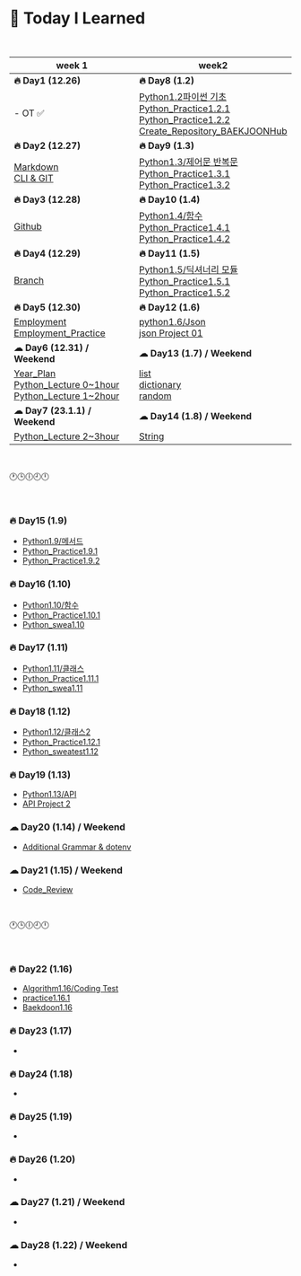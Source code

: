 # 💭 Today I Learned

<br/>

|week 1|week2|
|--|--|
|**🔥 Day1 (12.26)**|**🔥 Day8 (1.2)**|
|- OT ✅|[Python1.2파이썬 기초](https://github.com/Code-Sloth/TIL/blob/master/kdt_week2/python_practice/python_1.2.md) <br/> [Python_Practice1.2.1](https://github.com/Code-Sloth/TIL/blob/master/kdt_week2/python_practice/practice1.2.1.py) <br/> [Python_Practice1.2.2](https://github.com/Code-Sloth/TIL/blob/master/kdt_week2/python_practice/practice1.2.2.py) <br/> [Create_Repository_BAEKJOONHub](https://github.com/Code-Sloth/BAEKJOONHub)|
|**🔥 Day2 (12.27)**|**🔥 Day9 (1.3)**|
|[Markdown](https://github.com/Code-Sloth/TIL/blob/master/kdt_week1/markdown.md) <br/> [CLI & GIT](https://github.com/Code-Sloth/TIL/blob/master/kdt_week1/CLI.md)|[Python1.3/제어문 반복문](https://github.com/Code-Sloth/TIL/blob/master/kdt_week2/python_practice/practice1.3.md) <br/> [Python_Practice1.3.1](https://github.com/Code-Sloth/TIL/blob/master/kdt_week2/python_practice/practice1.3.1.py) <br/> [Python_Practice1.3.2](https://github.com/Code-Sloth/TIL/blob/master/kdt_week2/python_practice/practice1.3.2.py)|
|**🔥 Day3 (12.28)**|**🔥 Day10 (1.4)**|
|[Github](https://github.com/Code-Sloth/TIL/blob/master/kdt_week1/github.md)|[Python1.4/함수](https://github.com/Code-Sloth/TIL/blob/master/kdt_week2/python_practice/python_1.4.md) <br/> [Python_Practice1.4.1](https://github.com/Code-Sloth/TIL/blob/master/kdt_week2/python_practice/practice1.4.1.py) <br/> [Python_Practice1.4.2](https://github.com/Code-Sloth/TIL/blob/master/kdt_week2/python_practice/practice1.4.2.py)|
|**🔥 Day4 (12.29)**|**🔥 Day11 (1.5)**|
|[Branch](https://github.com/Code-Sloth/TIL/blob/master/kdt_week1/branch.md)|[Python1.5/딕셔너리 모듈](https://github.com/Code-Sloth/TIL/blob/master/kdt_week2/python_practice/python_1.5.md) <br/> [Python_Practice1.5.1](https://github.com/Code-Sloth/TIL/blob/master/kdt_week2/python_practice/practice1.5.1.py) <br/> [Python_Practice1.5.2](https://github.com/Code-Sloth/TIL/blob/master/kdt_week2/python_practice/practice1.5.2.py)|
|**🔥 Day5 (12.30)**|**🔥 Day12 (1.6)**|
|[Employment](https://github.com/Code-Sloth/TIL/blob/master/kdt_week1/employment_lecture.md) <br/> [Employment_Practice](https://github.com/Code-Sloth/TIL/blob/master/kdt_week1/employment.md)|[python1.6/Json](https://github.com/Code-Sloth/TIL/blob/master/kdt_week2/python_practice/python_1.6.md) <br/> [json Project 01](https://github.com/Code-Sloth/KDT-PJT1)|
|**☁ Day6 (12.31) / Weekend**|**☁ Day13 (1.7) / Weekend**|
|[Year_Plan](https://github.com/Code-Sloth/TIL/blob/master/plan/yearplan.md) <br/> [Python_Lecture 0~1hour](https://github.com/Code-Sloth/TIL/blob/master/python_lecture/python1.py) <br/> [Python_Lecture 1~2hour](https://github.com/Code-Sloth/TIL/blob/master/python_lecture/python2.py)|[list](https://github.com/Code-Sloth/TIL/blob/master/kdt_week2/list.md) <br/> [dictionary](https://github.com/Code-Sloth/TIL/blob/master/kdt_week2/dictionary.md) <br/> [random](https://github.com/Code-Sloth/TIL/blob/master/kdt_week2/import_random.md)|
|**☁ Day7 (23.1.1) / Weekend**|**☁ Day14 (1.8) / Weekend**|
|[Python_Lecture 2~3hour](https://github.com/Code-Sloth/TIL/blob/master/python_lecture/python3.py)|[String](https://github.com/Code-Sloth/TIL/blob/master/kdt_week2/string.md)|


<br/>

🕐🕒🕕🕘🕛

<br/>

### **🔥 Day15 (1.9)**
- [Python1.9/메서드](https://github.com/Code-Sloth/TIL/blob/master/kdt_week3/python_1.9.md)
- [Python_Practice1.9.1](https://github.com/Code-Sloth/TIL/blob/master/kdt_week3/practice1.9.1.py)
- [Python_Practice1.9.2](https://github.com/Code-Sloth/TIL/blob/master/kdt_week3/practice1.9.2.py)
### **🔥 Day16 (1.10)**
- [Python1.10/함수](https://github.com/Code-Sloth/TIL/blob/master/kdt_week3/python_1.10.md)
- [Python_Practice1.10.1](https://github.com/Code-Sloth/TIL/blob/master/kdt_week3/practice1.10.1.py)
- [Python_swea1.10](https://github.com/Code-Sloth/TIL/blob/master/kdt_week3/swea1.10.py)
### **🔥 Day17 (1.11)**
- [Python1.11/클래스](https://github.com/Code-Sloth/TIL/blob/master/kdt_week3/python_1.11.md)
- [Python_Practice1.11.1](https://github.com/Code-Sloth/TIL/blob/master/kdt_week3/practice1.11.1.py)
- [Python_swea1.11](https://github.com/Code-Sloth/TIL/blob/master/kdt_week3/swea1.11.py)
### **🔥 Day18 (1.12)**
- [Python1.12/클래스2](https://github.com/Code-Sloth/TIL/blob/master/kdt_week3/python_1.12.md)
- [Python_Practice1.12.1](https://github.com/Code-Sloth/TIL/blob/master/kdt_week3/practice1.12.1.py)
- [Python_sweatest1.12](https://github.com/Code-Sloth/TIL/blob/master/kdt_week3/pythontest1.12.py)
### **🔥 Day19 (1.13)**
- [Python1.13/API](https://github.com/Code-Sloth/TIL/blob/master/kdt_week3/python_1.13.md)
- [API Project 2](https://github.com/Code-Sloth/PJT-02)
### **☁ Day20 (1.14) / Weekend**
- [Additional Grammar & dotenv](https://github.com/Code-Sloth/TIL/blob/master/kdt_week3/grammar1.14.md)
### **☁ Day21 (1.15) / Weekend**
- [Code_Review](https://github.com/Code-Sloth/TIL/tree/master/baek/codereview)

<br/>

🕐🕒🕕🕘🕛

<br/>

### **🔥 Day22 (1.16)**
- [Algorithm1.16/Coding Test](https://github.com/Code-Sloth/TIL/blob/master/kdt_week4/algorithm1.16.md)
- [practice1.16.1](https://github.com/Code-Sloth/TIL/blob/master/kdt_week4/practice1.16.1.py)
- [Baekdoon1.16](https://github.com/Code-Sloth/TIL/blob/master/kdt_week4/boj1.16.py)
### **🔥 Day23 (1.17)**
- []()
### **🔥 Day24 (1.18)**
- []()
### **🔥 Day25 (1.19)**
- []()
### **🔥 Day26 (1.20)**
- []()
### **☁ Day27 (1.21) / Weekend**
- []()
### **☁ Day28 (1.22) / Weekend**
- []()